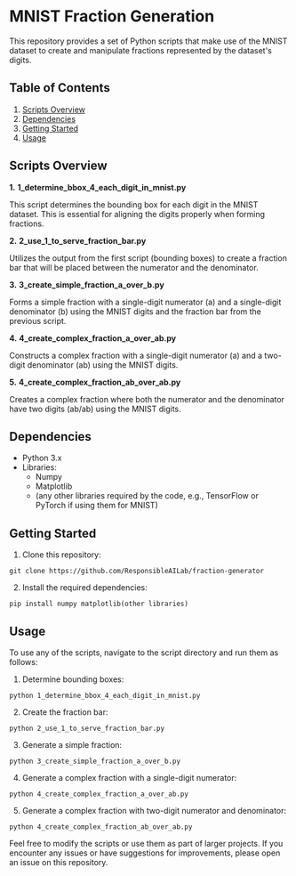  # MNIST Fraction Generation

This repository provides a set of Python scripts that make use of the MNIST dataset to create and manipulate fractions represented by the dataset's digits.

## Table of Contents

1. [Scripts Overview](https://github.com/ResponsibleAILab/fraction-generator#scripts-overview)
2. [Dependencies](https://github.com/ResponsibleAILab/fraction-generator#dependencies)
3. [Getting Started](https://github.com/ResponsibleAILab/fraction-generator#getting-started)
4. [Usage](https://github.com/ResponsibleAILab/fraction-generator#usage)

## Scripts Overview

**1.**  **1\_determine\_bbox\_4\_each\_digit\_in\_mnist.py**

This script determines the bounding box for each digit in the MNIST dataset. This is essential for aligning the digits properly when forming fractions.

**2.**  **2\_use\_1\_to\_serve\_fraction\_bar.py**

Utilizes the output from the first script (bounding boxes) to create a fraction bar that will be placed between the numerator and the denominator.

**3.**  **3\_create\_simple\_fraction\_a\_over\_b.py**

Forms a simple fraction with a single-digit numerator (a) and a single-digit denominator (b) using the MNIST digits and the fraction bar from the previous script.

**4.**  **4\_create\_complex\_fraction\_a\_over\_ab.py**

Constructs a complex fraction with a single-digit numerator (a) and a two-digit denominator (ab) using the MNIST digits.

**5.**  **4\_create\_complex\_fraction\_ab\_over\_ab.py**

Creates a complex fraction where both the numerator and the denominator have two digits (ab/ab) using the MNIST digits.

## Dependencies

- Python 3.x
- Libraries:
  - Numpy
  - Matplotlib
  - (any other libraries required by the code, e.g., TensorFlow or PyTorch if using them for MNIST)

## Getting Started

1. Clone this repository:
```
git clone https://github.com/ResponsibleAILab/fraction-generator
```

2. Install the required dependencies:
```
pip install numpy matplotlib(other libraries)
```

## Usage

To use any of the scripts, navigate to the script directory and run them as follows:

1. Determine bounding boxes:
```
python 1_determine_bbox_4_each_digit_in_mnist.py
```
2. Create the fraction bar:
```
python 2_use_1_to_serve_fraction_bar.py
```
3. Generate a simple fraction:
```
python 3_create_simple_fraction_a_over_b.py
```
4. Generate a complex fraction with a single-digit numerator:
```
python 4_create_complex_fraction_a_over_ab.py
```
5. Generate a complex fraction with two-digit numerator and denominator:
```
python 4_create_complex_fraction_ab_over_ab.py
```
Feel free to modify the scripts or use them as part of larger projects. If you encounter any issues or have suggestions for improvements, please open an issue on this repository.
